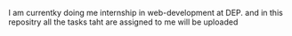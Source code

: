 I am currentky doing me internship in web-development at DEP. and in this repositry all the tasks taht are assigned to me will be uploaded
